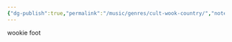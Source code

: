 ```yaml
---
{"dg-publish":true,"permalink":"/music/genres/cult-wook-country/","noteIcon":""}
---
```


wookie foot 